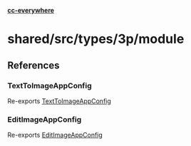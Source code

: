 [**cc-everywhere**](../../../../../index.md)

<HorizontalLine />

# shared/src/types/3p/module

## References

### TextToImageAppConfig

Re-exports [TextToImageAppConfig](app-config-types/interfaces/text-to-image-app-config.md)

<HorizontalLine />

### EditImageAppConfig

Re-exports [EditImageAppConfig](app-config-types/interfaces/edit-image-app-config.md)
